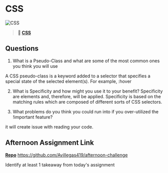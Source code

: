 # CSS

![CSS](https://bcw.blob.core.windows.net/public/cssUnit/1411879719053976)

> **📖 [CSS](https://codeworksacademy.com/fs-student-guide/resources/wk1/03-CSS)**

## Questions

1. What is a Pseudo-Class and what are some of the most common ones you think you will use

A CSS pseudo-class is a keyword added to a selector that specifies a special state of the selected element(s). For example, :hover

2. What is Specificity and how might you use it to your benefit?
Specificity are elements and, therefore, will be applied. Specificity is based on the matching rules which are composed of different sorts of CSS selectors.


3. What problems do you think you could run into if you over-utilized the !important feature?

it will create issue with reading your code.

## Afternoon Assignment Link

**[Repo](https://github.com/Avillegas419/)**
https://github.com/Avillegas419/afternoon-challenge

Identify at least 1 takeaway from today's assignment
